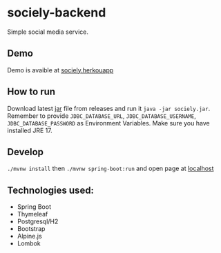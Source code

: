 # sociely-backend
Simple social media service.

## Demo
Demo is avaible at [sociely.herkouapp](https://sociely.herokuapp.com/)

## How to run
Download latest [jar](https://github.com/xVemu/sociely/releases/latest/download/sociely.jar) file from releases and run it `java -jar sociely.jar`. Remember to provide `JDBC_DATABASE_URL`, `JDBC_DATABASE_USERNAME`, `JDBC_DATABASE_PASSWORD` as Environment Variables. Make sure you have installed JRE 17.

## Develop
`./mvnw install` then `./mvnw spring-boot:run` and open page at [localhost](http://127.0.0.1:8080)

## Technologies used:
* Spring Boot
* Thymeleaf
* Postgresql/H2
* Bootstrap
* Alpine.js
* Lombok
